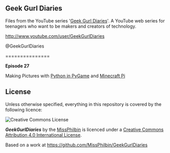 ## Geek Gurl Diaries

Files from the YouTube series '[Geek Gurl Diaries](http://www.geekgurldiaries.co.uk)'. A YouTube web series for teenagers who want to be makers and creators of technology.

http://www.youtube.com/user/GeekGurlDiaries

@GeekGurlDiaries

===============

**Episode 27**  

Making Pictures with [Python in PyGame](https://github.com/MissPhilbin/GeekGurlDiaries/blob/master/picture.py) and [Minecraft Pi](https://github.com/MissPhilbin/GeekGurlDiaries/blob/master/minecraft_draw_space_invader.py)


## License

Unless otherwise specified, everything in this repository is covered by the following licence:

![Creative Commons License](http://i.creativecommons.org/l/by-sa/4.0/88x31.png)

***GeekGurlDiaries*** by the [MissPhilbin](http://raspberrypi.org) is licenced under a [Creative Commons Attribution 4.0 International License](http://creativecommons.org/licenses/by-sa/4.0/).

Based on a work at https://github.com/MissPhilbin/GeekGurlDiaries
